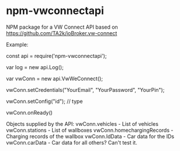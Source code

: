 # npm-vwconnectapi
NPM package for a VW Connect API based on https://github.com/TA2k/ioBroker.vw-connect


Example:

const api = require('npm-vwconnectapi');

var log = new api.Log();

var vwConn = new api.VwWeConnect();

vwConn.setCredentials("YourEmail", "YourPassword", "YourPin");

vwConn.setConfig("id"); // type

vwConn.onReady()


Objects supplied by the API:
vwConn.vehicles - List of vehicles
vwConn.stations - List of wallboxes
vwConn.homechargingRecords - Charging records of the wallbox
vwConn.IdData - Car data for the IDs
vwConn.carData - Car data for all others? Can't test it.
